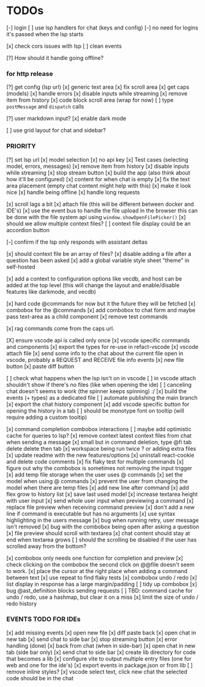 # TODOs

[-] login
[ ] use lsp handlers for chat (keys and config)
[-] no need for logins it's passed when the lsp starts

[x] check cors issues with lsp
[ ] clean events

[?] How should it handle going offline?

### for http release

[?] get config (lsp url)
[x] generic text area
[x] fix scroll area
[x] get caps (models)
[x] handle errors
[x] disable inputs while streaming
[x] remove item from history
[x] code block scroll area (wrap for now)
[ ] type `postMessage` and `dispatch` calls

[?] user markdown input?
[x] enable dark mode

[ ] use grid layout for chat and sidebar?

### PRIORITY

[?] set lsp url
[x] model selection
[x] no api key
[x] Test cases (selecting model, errors, messages)
[x] remove item from history
[x] disable inputs while streaming
[x] stop stream button
[x] build the app (also think about how it'll be configured)
[x] content for when chat is empty
[x] fix the text area placement (empty chat content might help with this)
[x] make it look nice
[x] handle being offline
[x] handle long requests

[x] scroll lags a bit
[x] attach file (this will be different between docker and IDE's)
[x] use the event bus to handle the file upload in the browser this can be done with the file system api using `window.showOpenFilePicker()`
[x] should we allow multiple context files?
[ ] context file display could be an accordion button

[-] confirm if the lsp only responds with assistant deltas

[x] should context file be an array of files?
[x] disable adding a file after a question has been asked
[x] add a global variable style sheet "theme" in self-hosted

[x] add a context to configuration options like vecdb, and host can be added at the top level (this will change the layout and enable/disable features like darkmode, and vecdb)

[x] hard code @commands for now but it the future they will be fetched
[x] combobox for the @commands
[x] add combobox to chat form and maybe pass text-area as a child component
[x] remove test commands

[x] rag commands come from the caps url.

[X] ensure vscode api is called only once
[x] vscode specific commands and components
[x] export the types for re-use in refact-vscode
[x] vscode attach file
[x] send some info to the chat about the current file open in vscode, probably a REQUEST and RECEIVE file info events
[x] new file button
[x] paste diff button

[ ] check what happens when the lsp isn't on in vscode
[ ] in vscode attach shouldn't show if there's no files (like when opening the ide)
[ ] canceling chat doesn't seems to work (the spinner keeps spinning) :/
[x] build the events (+ types) as a dedicated file
[ ] automate publishing the main branch
[x] export the chat history component
[x] add vscode specific button for opening the history in a tab
[ ] should be monotype font on tooltip (will require adding a custom tooltip)

[x] command completion combobox interactions
[ ] maybe add optimistic cache for queries to lsp?
[x] remove context latest context files from chat when sending a message
[x] small but in command deletion, type @fi tab delete delete then tab
[x] workspace being run twice ? or adding extra files
[x] update readme with the new features/options
[x] uninstall react-cookie and delete code comments
[x] fix flaky test for multiple commands
[x] figure out why the combobox is sometimes not removing the input trigger
[x] add temp file storage when the user uses @ commands
[x] set the model when using @ commands
[x] prevent the user from changing the model when there are temp files
[x] add new line after command
[x] add flex grow to history list
[x] save last used model
[x] increase textarea height with user input
[x] send whole user input when previewing a command
[x] replace file preview when receiving command preview
[x] don't add a new line if command is executable but has no arguments
[x] use syntax highlighting in the users message
[x] bug when running retry, user message isn't removed
[x] bug with the combobox being open after asking a question
[x] file preview should scroll with textarea
[x] chat content should stay at end when textarea grows
[ ] should the scrolling be disabled if the user has scrolled away from the bottom?

[x] combobox only needs one function for completion and preview
[x] check clicking on the combobox the second click on @@file doesn't seem to work.
[x] place the cursor at the right place when adding a command between text
[x] use repeat to find flaky tests
[x] combobox undo / redo
[x] list display in response has a large margin/padding
[ ] tidy up combobox
[x] bug @ast_definition blocks sending requests
[ ] TBD: command cache for undo / redo, use a hashmap, but clear it on a miss
[x] limit the size of undo / redo history

### EVENTS TODO FOR IDEs

[x] add missing events
[x] open new file
[x] diff paste back
[x] open chat in new tab
[x] send chat to side bar
[x] stop streaming button
[x] error handling (done)
[x] back from chat (when in side-bar)
[x] open chat in new tab (side bar only)
[x] send chat to side bar
[x] create lib directory for code that becomes a lib
[x] configure vite to output multiple entry files (one for web and one for the ide's)
[x] export events in package.json or from lib
[ ] remove inline styles?
[x] vscode select text, click new chat the selected code should be in the chat
